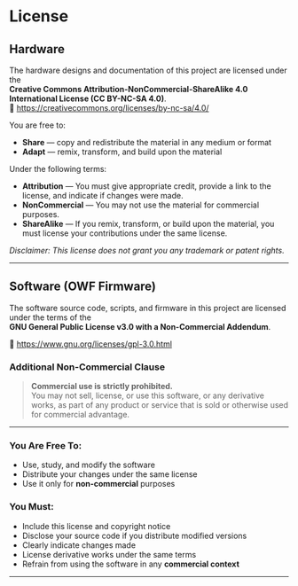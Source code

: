 # License

## Hardware

The hardware designs and documentation of this project are licensed under the  
**Creative Commons Attribution-NonCommercial-ShareAlike 4.0 International License (CC BY-NC-SA 4.0)**.  
🔗 https://creativecommons.org/licenses/by-nc-sa/4.0/

You are free to:

- **Share** — copy and redistribute the material in any medium or format  
- **Adapt** — remix, transform, and build upon the material  

Under the following terms:

- **Attribution** — You must give appropriate credit, provide a link to the license, and indicate if changes were made.  
- **NonCommercial** — You may not use the material for commercial purposes.  
- **ShareAlike** — If you remix, transform, or build upon the material, you must license your contributions under the same license.  

_Disclaimer: This license does not grant you any trademark or patent rights._

---

## Software (OWF Firmware)

The software source code, scripts, and firmware in this project are licensed under the terms of the  
**GNU General Public License v3.0 with a Non-Commercial Addendum**.

🔗 https://www.gnu.org/licenses/gpl-3.0.html

### Additional Non-Commercial Clause

> **Commercial use is strictly prohibited.**  
> You may not sell, license, or use this software, or any derivative works, as part of any product or service that is sold or otherwise used for commercial advantage.

---

### You Are Free To:

- Use, study, and modify the software  
- Distribute your changes under the same license  
- Use it only for **non-commercial** purposes  

### You Must:

- Include this license and copyright notice  
- Disclose your source code if you distribute modified versions  
- Clearly indicate changes made  
- License derivative works under the same terms  
- Refrain from using the software in any **commercial context**

---

